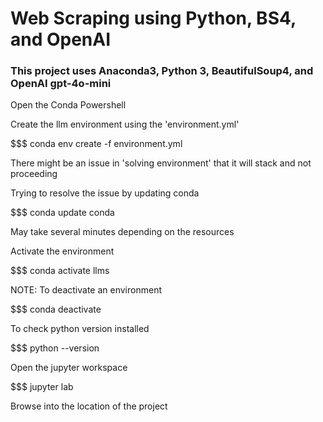 # Web Scraping using Python, BS4, and OpenAI

### This project uses Anaconda3, Python 3, BeautifulSoup4, and OpenAI gpt-4o-mini

Open the Conda Powershell

Create the llm environment using the 'environment.yml'

$$$ conda env create -f environment.yml

There might be an issue in 'solving environment' that it will stack and not proceeding

Trying to resolve the issue by updating conda

$$$ conda update conda

May take several minutes depending on the resources

Activate the environment

$$$ conda activate llms

NOTE: To deactivate an environment

$$$ conda deactivate

To check python version installed

$$$ python --version

Open the jupyter workspace

$$$ jupyter lab

Browse into the location of the project